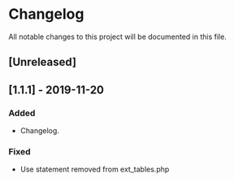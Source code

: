 # Changelog
All notable changes to this project will be documented in this file.


## [Unreleased]

## [1.1.1] - 2019-11-20
### Added
- Changelog.

### Fixed
- Use statement removed from ext_tables.php
